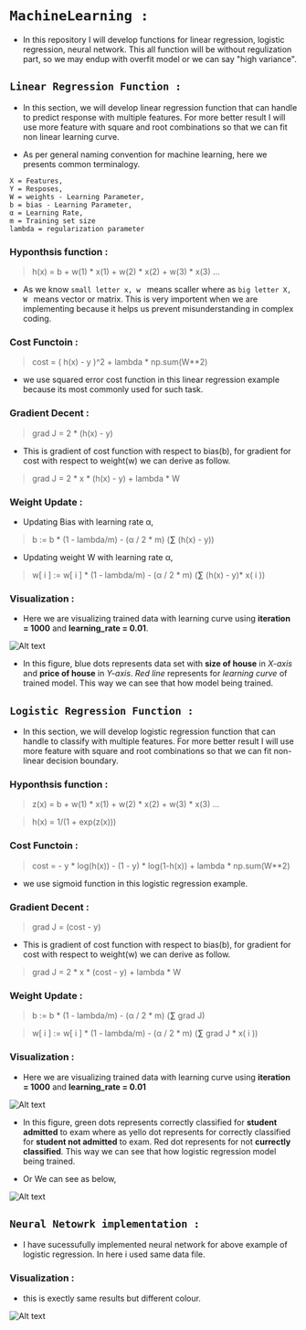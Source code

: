 # ```MachineLearning :``` 

- In this repository I will develop functions for linear regression, logistic regression, neural network. This all function will be without regulization part, so we may endup with overfit model or we can say "high variance".

## ```Linear Regression Function :```
- In this section, we will develop linear regression function that can handle to predict response with multiple features. For more better result I will use more feature with square and root combinations so that we can fit non linear learning curve.

- As per general naming convention for machine learning, here we presents common terminalogy.

```
X = Features,
Y = Resposes,
W = weights - Learning Parameter,
b = bias - Learning Parameter,
α = Learning Rate,
m = Training set size
lambda = regularization parameter
```

### Hyponthsis function :

> h(x) = b + w(1) * x(1) + w(2) * x(2) + w(3) * x(3) ...

- As we know `small letter x, w ` means scaller where as `big letter X, W ` means vector or matrix. This is very importent when we are implementing because it helps us prevent misunderstanding in complex coding.

### Cost Functoin :

> cost = ( h(x) - y )^2  + lambda * np.sum(W**2)

- we use squared error cost function in this linear regression example because its most commonly used for such task.

### Gradient Decent :

> grad J = 2 * (h(x) - y) 

- This is gradient of cost function with respect to bias(b), for gradient for cost with respect to weight(w) we can derive as follow.

> grad J = 2 * x * (h(x) - y) + lambda * W

### Weight Update : 

- Updating Bias with learning rate α,

> b := b * (1 - lambda/m) - (α / 2 * m) (**∑** (h(x) - y))

- Updating weight W with learning rate α,

> w[ i ] := w[ i ] * (1 - lambda/m) - (α / 2 * m) (**∑** (h(x) - y)* x( i ))

### Visualization :

- Here we are visualizing trained data with learning curve using **iteration = 1000** and **learning_rate = 0.01**.

![Alt text](https://github.com/ChaudhariHarsh/MachineLearning/blob/master/LinearRe.png)

- In this figure, blue dots represents data set with **size of house** in *X-axis* and **price of house** in *Y-axis*. *Red line* represents for *learning curve* of trained model. This way we can see that how model being trained.


## ```Logistic Regression Function :```

- In this section, we will develop logistic regression function that can handle to classify with multiple features. For more better result I will use more feature with square and root combinations so that we can fit non-linear decision boundary.


### Hyponthsis function :

> z(x) = b + w(1) * x(1) + w(2) * x(2) + w(3) * x(3) ...

> h(x) = 1/(1 + exp(z(x)))

### Cost Functoin :

> cost = - y * log(h(x)) - (1 - y) * log(1-h(x)) + lambda * np.sum(W**2)

- we use sigmoid function in this logistic regression example.

### Gradient Decent :

> grad J = (cost - y)

- This is gradient of cost function with respect to bias(b), for gradient for cost with respect to weight(w) we can derive as follow.

> grad J = 2 * x * (cost - y) + lambda * W

### Weight Update : 

> b := b * (1 - lambda/m) - (α / 2 * m) (**∑** grad J)

> w[ i ] := w[ i ] * (1 - lambda/m) - (α / 2 * m) (**∑** grad J * x( i ))

### Visualization :

- Here we are visualizing trained data with learning curve using **iteration = 1000** and **learning_rate = 0.01** 

![Alt text](https://github.com/ChaudhariHarsh/MachineLearning/blob/master/LogRe.png)

- In this figure, green dots represents correctly classified for **student admitted** to exam where as yello dot represents for correctly classified for **student not admitted** to exam. Red dot represents for not **currectly classified**. This way we can see that how logistic regression model being trained.

- Or We can see as below,

![Alt text](https://github.com/ChaudhariHarsh/MachineLearning/blob/master/LogisticRe.png)


## ```Neural Netowrk implementation :``` 
- I have sucessufully implemented neural network for above example of logistic regression. In here i used same data file.

### Visualization :
- this is exectly same results but different colour.

![Alt text](https://github.com/ChaudhariHarsh/MachineLearning/blob/master/neuralnet.png)


